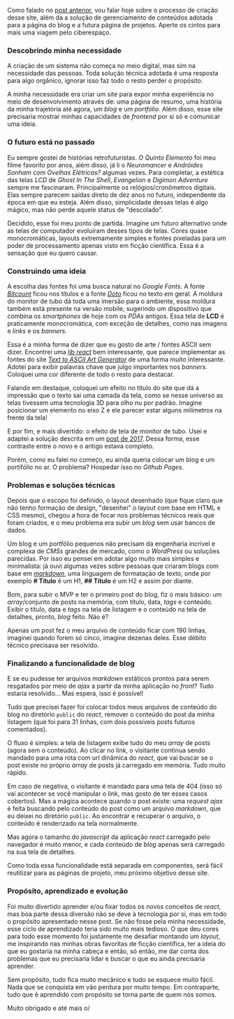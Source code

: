 Como falado no [post anterior](), vou falar hoje sobre o processo de criação desse site, além da a solução de gerenciamento de conteúdos adotada para a página do blog e a futura página de projetos. Aperte os cintos para mais uma viagem pelo ciberespaço.

### Descobrindo minha necessidade

A criação de um sistema não começa no meio digital, mas sim na necessidade das pessoas. Toda solução técnica adotada é uma resposta para algo orgânico, ignorar isso faz todo o resto perder o propósito. 

A minha necessidade era criar um site para expor minha experiência no meio de desenvolvimento através de: uma página de resumo, uma história da minha trajetória até agora, um *blog* e um *portfólio*. Além disso, esse site precisaria mostrar minhas capacidades de *frontend* por si só e comunicar uma ideia.

### O futuro está no passado

Eu sempre gostei de histórias retrofuturistas. *O Quinto Elemento* foi meu filme favorito por anos, além disso, já li o *Neuromancer* e *Andróides Sonham com Ovelhas Elétricas?* algumas vezes. Para completar, a estética das telas *LCD* de *Ghost In The Shell*, *Evangelion* e *Digimon Adventure* sempre me fascinaram. Principalmente os relógios/cronômetros digitais. Elas sempre parecem saídas direto de dez anos no futuro, independente da época em que eu esteja. Além disso, simplicidade dessas telas é algo mágico, mas não perde aquele status de "descolado".

Decidido, esse foi meu ponto de partida. Imagine um futuro alternativo onde as telas de computador evoluíram desses tipos de telas. Cores quase monocromáticas, layouts extremamente simples e fontes pixeladas para um poder de processamento apenas visto em ficção científica. Essa é a sensação que eu quero causar.

### Construindo uma ideia

A escolha das fontes foi uma busca natural no *Google Fonts*. A fonte [*Bitcount*](https://fonts.google.com/specimen/Bitcount) ficou nos títulos e a fonte [*Doto*](https://fonts.google.com/specimen/Doto) ficou no texto em geral. A moldura do monitor de tubo dá toda uma imersão para o ambiente, essa moldura também está presente na versão mobile, sugerindo um dispositivo que combina os *smartphones* de hoje com os *PDAs* antigos. Essa tela de **LCD** é praticamente monocromática, com exceção de detalhes, como nas imagens e *links* e os *banners*.

Essa é a minha forma de dizer que eu gosto de arte / fontes ASCII sem dizer. Encontrei uma [lib *react*](https://github.com/samuelweckstrom/react-ascii-text) bem interessante, que parece implementar as fontes do site [*Text to ASCII Art Generator*](https://patorjk.com/software/taag/) de uma forma muito interessante. Adotei para exibir palavras chave que julgo importantes nos *banners*. Coloquei uma cor diferente de todo o resto para destacar.

Falando em destaque, coloquei um efeito no título do site que dá a impressão que o texto sai uma camada da tela, como se nesse universo as telas tivessem uma tecnologia 3D para olho nu por padrão. Imagine posicionar um elemento no eixo Z e ele parecer estar alguns milímetros na frente da tela!

E por fim, e mais divertido: o efeito de tela de monitor de tubo. Usei e adaptei a solução descrita em um [post de 2017](https://aleclownes.com/2017/02/01/crt-display.html). Dessa forma, esse contraste entre o novo e o antigo estava completo.

Porém, como eu falei no começo, eu ainda queria colocar um blog e um portifólio no ar. O problema? Hospedar isso no *Github Pages*.

### Problemas e soluções técnicas

Depois que o escopo foi definido, o layout desenhado (que fique claro que não tenho formação de design, "desenhei" o layout com base em HTML e CSS mesmo), chegou a hora de focar nos problemas técnicos reais que foram criados, e o meu problema era subir um *blog* sem usar bancos de dados.

Um blog e um portfólio pequenos não precisam da engenharia incrível e complexa de *CMSs* grandes de mercado, como o *WordPress* ou soluções parecidas. Por isso eu pensei em adotar algo muito mais simples e minimalista: já ouvi algumas vezes sobre pessoas que criaram blogs com base em [*markdown*](), uma linguagem de formatação de texto, onde por exemplo **\# Título** é um H1, **\## Título** é um H2 e assim por diante.

Bom, para subir o MVP e ter o primeiro post do blog, fiz o mais básico: um *array*/conjunto de posts na memória, com título, data, *tags* e conteúdo. Exibir o título, data e *tags* na tela de listagem e o conteúdo na tela de detalhes, pronto, *blog* feito. Não é?

Apenas um post fez o meu arquivo de conteúdo ficar com 190 linhas, imaginei quando forem só cinco, imagine dezenas deles. Esse débito técnico precisava ser resolvido.

### Finalizando a funcionalidade de blog

E se eu pudesse ter arquivos *markdown* estáticos prontos para serem resgatados por meio de *ajax* a partir da minha aplicação no *front*? Tudo estaria resolvido... Mas espera, isso é possível!

Tudo que precisei fazer foi colocar todos meus arquivos de conteúdo do blog no diretório `public` do *react*, remover o conteúdo do post da minha listagem (que foi para 31 linhas, com dois possíveis posts futuros comentados).

O fluxo é simples: a tela de listagem exibe tudo do meu *array* de posts (agora sem o conteúdo). Ao clicar no link, o visitante continua sendo mandado para uma rota com url dinâmica do *react*, que vai buscar se o post existe no próprio *array* de posts já carregado em memória. Tudo muito rápido.

Em caso de negativa, o visitante é mandado para uma tela de 404 (isso só vai acontecer se você manipular o link, mas gosto de ter esses casos cobertos). Mas a mágica acontece quando o post existe: uma *request ajax* é feita buscando pelo conteúdo do post como um arquivo *markdown*, que eu deixei no diretório `public`. Ao encontrar e recuperar o arquivo, o conteúdo é renderizado na tela normalmente.

Mas agora o tamanho do *javascript* da aplicação *react* carregado pelo navegador é muito menor, e cada conteúdo de *blog* apenas será carregado na sua tela de detalhes.

Como toda essa funcionalidade está separada em componentes, será fácil reutilizar para as páginas de projeto, meu próximo objetivo desse site.

### Propósito, aprendizado e evolução

Foi muito divertido aprender e/ou fixar todos os novos conceitos de *react*, mas boa parte dessa diversão não se deve à tecnologia por si, mas em todo o propósito apresentado nesse post. Se não fosse pela minha necessidade, esse ciclo de aprendizado teria sido muito mais tedioso. O que deu cores para todo esse momento foi justamente me desafiar montando um *layout*, me inspirando nas minhas obras favoritas de ficção científica, ter a ideia do que eu gostaria na minha cabeça e então, só então, me dar conta dos problemas que eu precisaria lidar e buscar o que eu ainda precisaria aprender.

Sem propósito, tudo fica muito mecânico e tudo se esquece muito fácil. Nada que se conquista em vão perdura por muito tempo. Em contraparte, tudo que é aprendido com propósito se torna parte de quem nós somos.

Muito obrigado e até mais o/
